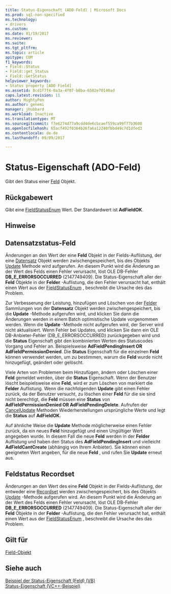 ```yaml
---
title: Status-Eigenschaft (ADO-Feld) | Microsoft Docs
ms.prod: sql-non-specified
ms.technology:
- drivers
ms.custom: 
ms.date: 01/19/2017
ms.reviewer: 
ms.suite: 
ms.tgt_pltfrm: 
ms.topic: article
apitype: COM
f1_keywords:
- Field::Status
- Field::get_Status
- Field::GetStatus
helpviewer_keywords:
- Status property [ADO Field]
ms.assetid: 8cd1f7f4-0a3a-4f07-b8ba-6582e70140ad
caps.latest.revision: 11
author: MightyPen
ms.author: genemi
manager: jhubbard
ms.workload: Inactive
ms.translationtype: MT
ms.sourcegitcommit: f7e6274d77a9cdd4de6cbcaef559ca99f77b3608
ms.openlocfilehash: 65acf492f0364b26fa6a12240fbbd49c7d1dfed3
ms.contentlocale: de-de
ms.lasthandoff: 09/09/2017

---
```

# <a name="status-property-ado-field"></a>Status-Eigenschaft (ADO-Feld)
Gibt den Status einer [Feld](../../../ado/reference/ado-api/field-object.md) Objekt.  
  
## <a name="return-value"></a>Rückgabewert  
 Gibt eine [FieldStatusEnum](../../../ado/reference/ado-api/fieldstatusenum.md) Wert. Der Standardwert ist **AdFieldOK**.  
  
## <a name="remarks"></a>Hinweise  
  
## <a name="record-field-status"></a>Datensatzstatus-Feld  
 Änderungen an den Wert der eine **Feld** Objekt in der Fields-Auflistung, der eine [Datensatz](../../../ado/reference/ado-api/record-object-ado.md) Objekt werden zwischengespeichert, bis des Objekts [Update](../../../ado/reference/ado-api/update-method.md) Methode wird aufgerufen. An diesem Punkt wird die Änderung an der Wert des Felds einen Fehler verursacht, löst OLE DB-Fehler **DB_E_ERRORSOCCURRED** (2147749409). Die Status-Eigenschaft aller der **Feld** Objekte in der **Felder** -Auflistung, die den Fehler verursacht hat, enthält einen Wert aus der [FieldStatusEnum](../../../ado/reference/ado-api/fieldstatusenum.md) , beschreibt die Ursache des das Problem.  
  
 Zur Verbesserung der Leistung, hinzufügen und Löschen von der [Felder](../../../ado/reference/ado-api/fields-collection-ado.md) Sammlungen von der **Datensatz** Objekt werden zwischengespeichert, bis die **Update** -Methode aufgerufen wird, und klicken Sie dann die Änderungen werden in einem Batch optimistische Update vorgenommen werden. Wenn die **Update** -Methode nicht aufgerufen wird, der Server wird nicht aktualisiert. Wenn Fehler bei Updates, und klicken Sie dann ein OLE DB-Anbieter-Fehler (DB_E_ERRORSOCCURRED) zurückgegeben wird und die **Status** Eigenschaft gibt den kombinierten Werten des Statuscodes Vorgang und Fehler an. Beispielsweise **AdFieldPendingInsert OR AdFieldPermissionDenied**. Die **Status** Eigenschaft für die einzelnen **Feld** können verwendet werden, um zu bestimmen, warum die **Feld** wurde nicht hinzugefügt, geändert oder gelöscht.  
  
 Viele Arten von Problemen beim Hinzufügen, ändern oder Löschen einer **Feld** gemeldet werden, über die **Status** Eigenschaft. Wenn der Benutzer löscht beispielsweise eine **Feld**, wird er zum Löschen von markiert die **Felder** Auflistung. Wenn die nachfolgenden **Update** gibt einen Fehler zurück, da der Benutzer versucht, zu löschen einer **Feld** für die sie sind nicht berechtigt, die **Feld** müssen eine  **Status** von **AdFieldPermissionDenied OR AdFieldPendingDelete**. Aufrufen der [CancelUpdate](../../../ado/reference/ado-api/cancelupdate-method-ado.md) Methoden Wiederherstellungen ursprüngliche Werte und legt die **Status** auf **AdFieldOK**.  
  
 Auf ähnliche Weise die **Update** Methode möglicherweise einen Fehler zurück, da ein neues **Feld** hinzugefügt und einen Ungültiger Wert angegeben wurde. In diesem Fall die neue **Feld** werden in der **Felder** Auflistung und haben den Status des **AdFieldPendingInsert** und vielleicht **AdFieldCantCreate** (abhängig von Ihrem Anbieter). Sie können einen geeigneten Wert angeben, für die neue **Feld** , und rufen Sie **Update** erneut aus.  
  
## <a name="recordset-field-status"></a>Feldstatus Recordset  
 Änderungen an den Wert des eine **Feld** Objekt in der Fields-Auflistung, der entweder eine [Recordset](../../../ado/reference/ado-api/recordset-object-ado.md) werden zwischengespeichert, bis des Objekts [Update](../../../ado/reference/ado-api/update-method.md) -Methode aufgerufen wird. An diesem Punkt wird die Änderung an der Wert des Felds einen Fehler verursacht, löst OLE DB-Fehler **DB_E_ERRORSOCCURRED** (2147749409). Die Status-Eigenschaft aller der **Feld** Objekte in der **Felder** -Auflistung, die den Fehler verursacht hat, enthält einen Wert aus der [FieldStatusEnum](../../../ado/reference/ado-api/fieldstatusenum.md) , beschreibt die Ursache des das Problem.  
  
## <a name="applies-to"></a>Gilt für  
 [Field-Objekt](../../../ado/reference/ado-api/field-object.md)  
  
## <a name="see-also"></a>Siehe auch  
 [Beispiel der Status-Eigenschaft (Feld) (VB)](../../../ado/reference/ado-api/status-property-example-field-vb.md)   
 [Status-Eigenschaft (VC++-Beispiel)](../../../ado/reference/ado-api/status-property-example-vc.md)   

